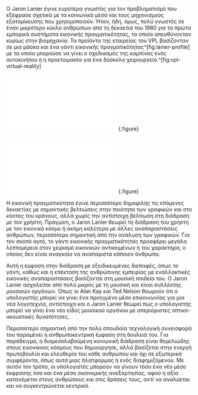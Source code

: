 Ο Jaron Lanier έγινε ευρύτερα γνωστός για τον προβληματισμό που εξέφρασε σχετικά με τα κοινωνικά μέσα και τους μηχανισμούς εξατομίκευσης που χρησιμοποιούν. Ήταν, ήδη, όμως, πολύ γνωστός σε έναν μικρότερο κύκλο ανθρώπων από τη δεκαετιά του 1980 για τα πρώτα εμπορικά συστήματα εικονικής πραγματικότητας, τα οποία απευθύνονταν κυρίως στην βιομηχανία. Τα προϊόντα της εταιρείας του VPL βασίζονταν σε μια μάσκα και ένα γάντι εικονικής πραγματικότητας^[fig:lanier-profile] με τα οποία μπορούσε να γίνει ο σχεδιασμός της καμπίνας ενός αυτοκινήτου ή η προετοιμασία για ένα δύσκολο χειρουργείο.^[fig:vpl-virtual-reality]

![](lanier-profile.md){.figure}

![](vpl-virtual-reality.md){.figure}

Η εικονική πραγματικότητα έγινε περισσότερο δημοφιλής τις επόμενες δεκαετίας με σημαντικές βελτιώσεις στην ποιότητα των γραφικών και στο κόστος του κράνους, αλλά χωρίς την αντίστοιχη βελτίωση στη διάδραση με τον χρήστη. Πράγματι, ο Jaron Lanier θεωρεί τη διάδραση του χρήστη με τον εικονικό κόσμο ή ακόμη καλύτερα με άλλες αναπαραστάσεις ανθρώπων, περισσότερο σημαντική από την ανάλυση των γραφικών. Για τον σκοπό αυτό, το γάντι εικονικής πραγματικότητας προσφέρει μεγάλη λεπτομέρεια στον χειρισμό εικονικών αντικειμένων ή του χαρακτήρα, ο οποίος δεν είναι αναγκαίο να αναπαριστά κάποιον άνθρωπο.


Αυτή η έμφαση στην διάδραση με εξειδικευμένες διεπαφές, όπως το γάντι, καθώς και η επέκταση της ανθρώπινης εμπειρίας με εναλλακτικές εικονικές αναπαραστάσεις βασίζονται στη μουσική παιδεία του. O Jaron Lanier ασχολείται από πολύ μικρός με τη μουσική και είναι συλλέκτης μουσικών οργάνων. Όπως οι Alan Kay και Ted Nelson θεωρούν ότι ο υπολογιστής μπορεί να γίνει ένα προηγμένο μέσο επικοινωνίας για μια νέα λογοτεχνία, αντίστοιχα και ο Jaron Lanier θεωρεί πως ο υπολογιστής μπορεί να γίνει ένα νέο είδος μουσικού οργάνου με απεριόριστες οπτικο-ακουστικές δυνατότητες. 


Περισσότερο σημαντική από την πολύ σπουδαία τεχνολογική συνεισφορά του παραμένει η ανθρωποκεντρική έμφαση στη δουλειά του. Για παράδειγμα, η διαμεσολαβούμενη κοινωνική διάδραση είναι θεμελιώδης στους εικονικούς κόσμους που δημιούργησε, αλλά βασίζεται στην ενεργή πρωτοβουλία και ελευθερία του κάθε ανθρώπου και όχι σε εξωτερικά συμφέροντα, όπως αυτά μιας πλατφόρμας ή ενός διαφημιζόμενου. Με αυτόν τον τρόπο, οι υπολογιστές μπορούν να γίνουν τόσο ένα νέο μέσο έκφρασης όσο και ένα μέσο οικονομικής ανεξαρτησίας, αφού η αξία κατανέμεται στους ανθρώπους και στις δράσεις τους, αντί να αναλύεται και να συγκεντρώνεται κεντρικά.


